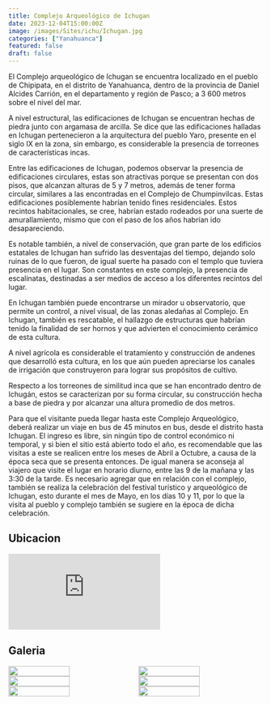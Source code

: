 ```yaml
---
title: Complejo Arqueológico de Ichugan
date: 2023-12-04T15:00:00Z
image: /images/Sites/ichu/Ichugan.jpg
categories: ["Yanahuanca"]
featured: false
draft: false
---
```


El Complejo arqueológico de Ichugan se encuentra localizado en el pueblo de Chipipata, en el distrito de Yanahuanca, dentro de la provincia de Daniel Alcides Carrión, en el departamento y región de Pasco; a 3 600 metros sobre el nivel del mar.

A nivel estructural, las edificaciones de Ichugan se encuentran hechas de piedra junto con argamasa de arcilla. Se dice que las edificaciones halladas en Ichugan pertenecieron a la arquitectura del pueblo Yaro, presente en el siglo IX en la zona, sin embargo, es considerable la presencia de torreones de características incas.

Entre las edificaciones de Ichugan, podemos observar la presencia de edificaciones circulares, estas son atractivas porque se presentan con dos pisos, que alcanzan alturas de 5 y 7 metros, además de tener forma circular, similares a las encontradas en el Complejo de Chumpinvilcas. Estas edificaciones posiblemente habrían tenido fines residenciales. Estos recintos habitacionales, se cree, habrían estado rodeados por una suerte de amurallamiento, mismo que con el paso de los años habrían ido desapareciendo.

Es notable también, a nivel de conservación, que gran parte de los edificios estatales de Ichugan han sufrido las desventajas del tiempo, dejando solo ruinas de lo que fueron, de igual suerte ha pasado con el templo que tuviera presencia en el lugar. Son constantes en este complejo, la presencia de escalinatas, destinadas a ser medios de acceso a los diferentes recintos del lugar.

En Ichugan también puede encontrarse un mirador u observatorio, que permite un control, a nivel visual, de las zonas aledañas al Complejo. En Ichugan, también es rescatable, el hallazgo de estructuras que habrían tenido la finalidad de ser hornos y que advierten el conocimiento cerámico de esta cultura.

A nivel agrícola es considerable el tratamiento y construcción de andenes que desarrolló esta cultura, en los que aún pueden apreciarse los canales de irrigación que construyeron para lograr sus propósitos de cultivo.

Respecto a los torreones de similitud inca que se han encontrado dentro de Ichugán, estos se caracterizan por su forma circular, su construcción hecha a base de piedra y por alcanzar una altura promedio de dos metros.

Para que el visitante pueda llegar hasta este Complejo Arqueológico, deberá realizar un viaje en bus de 45 minutos en bus, desde el distrito hasta Ichugan. El ingreso es libre, sin ningún tipo de control económico ni temporal, y si bien el sitio está abierto todo el año, es recomendable que las visitas a este se realicen entre los meses de Abril a Octubre, a causa de la época seca que se presenta entonces. De igual manera se aconseja al viajero que visite el lugar en horario diurno, entre las 9 de la mañana y las 3:30 de la tarde. Es necesario agregar que en relación con el complejo, también se realiza la celebración del festival turístico y arqueológico de Ichugan, esto durante el mes de Mayo, en los días 10 y 11, por lo que la visita al pueblo y complejo también se sugiere en la época de dicha celebración.
## Ubicacion
<div class="aspect-w-16 aspect-h-9">
  <iframe src="https://www.google.com/maps/embed?pb=!1m18!1m12!1m3!1d3795.4073157159346!2d-76.54118912752918!3d-10.491772491485765!2m3!1f0!2f0!3f0!3m2!1i1024!2i768!4f13.1!3m3!1m2!1s0x9107fd6441edc82d%3A0x2a824c9c7914aa1a!2sCentro%20Arqueol%C3%B3gico%20ICHUGAN!5e1!3m2!1ses-419!2spe!4v1690148279188!5m2!1ses-419!2spe" 
    class="w-full h-full"
    style="border:0;"
    allowfullscreen=""
    loading="lazy"
    referrerpolicy="no-referrer-when-downgrade"
  ></iframe>
</div>

## Galeria

<div style="display: flex; flex-wrap: wrap; justify-content: space-between;">

  <img src="/images/Sites/ichu/Ichugan, ciudadela yaro.jpg" width="49%" />

  <img src="/images/Sites/ichu/banner-ich.jpg" width="49%" />

  <img src="/images/Sites/ichu/Restos.jpg" width="49%" />

  <img src="/images/Sites/ichu/Torreon Ichugan Chipipata.jpg" width="49%" />

 <img src="/images/Sites/ichu/Torreon.jpg" width="49%" />

  <img src="/images/Sites/ichu/Vista Panoramica Villo Tambochaca.jpg" width="49%" />
</div>
